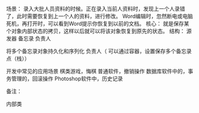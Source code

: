 场景：
录入大批人员资料的时候。正在录入当前人资料时，发现上一个人录错了，此时需要恢复到上一个人的资料，进行修改。
Word编辑时，忽然断电或电脑死机，再打开时，可以看到Word提示你恢复到以前的文档。
核心：
就是保存某个对象内部状态的拷贝，这样以后就可以将该对象恢复到原先的状态。
结构：
源发器
备忘录
负责人


将多个备忘录对象持久化和序列化
负责人（ 可以通过容器，设置保存多个备忘录点（栈））

开发中常见的应用场景
棋类游戏，悔棋
普通软件，撤销操作
数据库软件中的，事务管理的，回滚操作
Photoshop软件中，历史记录

备注：

内部类
